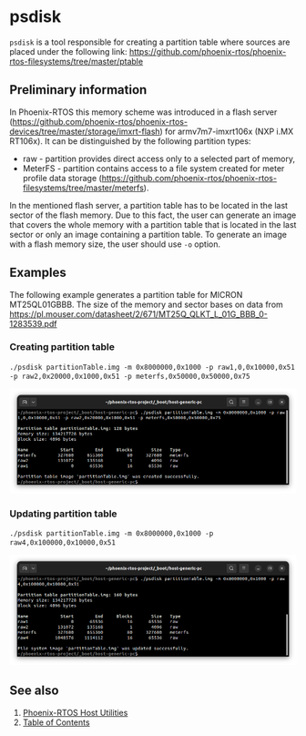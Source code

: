 # psdisk

`psdisk` is a tool responsible for creating a partition table where sources are placed under the following link:
https://github.com/phoenix-rtos/phoenix-rtos-filesystems/tree/master/ptable


## Preliminary information
In Phoenix-RTOS this memory scheme was introduced in a flash server (https://github.com/phoenix-rtos/phoenix-rtos-devices/tree/master/storage/imxrt-flash) for armv7m7-imxrt106x (NXP i.MX RT106x). It can be distinguished by the following partition types:
- raw - partition provides direct access only to a selected part of memory,
- MeterFS - partition contains access to a file system created for meter profile data storage (https://github.com/phoenix-rtos/phoenix-rtos-filesystems/tree/master/meterfs).

In the mentioned flash server, a partition table has to be located in the last sector of the flash memory. Due to this fact, the user can generate an image that covers the whole memory with a partition table that is located in the last sector or only an image containing a partition table. 
To generate an image with a flash memory size, the user should use `-o` option.

## Examples

The following example generates a partition table for MICRON MT25QL01GBBB. The size of the memory and sector bases on data from https://pl.mouser.com/datasheet/2/671/MT25Q_QLKT_L_01G_BBB_0-1283539.pdf

### Creating partition table

```
./psdisk partitionTable.img -m 0x8000000,0x1000 -p raw1,0,0x10000,0x51 -p raw2,0x20000,0x1000,0x51 -p meterfs,0x50000,0x50000,0x75
```

<img src="_images/psdisk_ex1.png" width="1000px">

### Updating partition table

```
./psdisk partitionTable.img -m 0x8000000,0x1000 -p raw4,0x100000,0x10000,0x51
```

<img src="_images/psdisk_ex2.png" width="1000px">

## See also

1. [Phoenix-RTOS Host Utilities](README.md)
2. [Table of Contents](../README.md)
